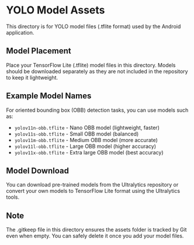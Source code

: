 # YOLO Model Assets

This directory is for YOLO model files (.tflite format) used by the Android application.

## Model Placement

Place your TensorFlow Lite (.tflite) model files in this directory. Models should be downloaded separately as they are not included in the repository to keep it lightweight.

## Example Model Names

For oriented bounding box (OBB) detection tasks, you can use models such as:
- `yolov11n-obb.tflite` - Nano OBB model (lightweight, faster)
- `yolov11s-obb.tflite` - Small OBB model (balanced)
- `yolov11m-obb.tflite` - Medium OBB model (more accurate)
- `yolov11l-obb.tflite` - Large OBB model (higher accuracy)
- `yolov11x-obb.tflite` - Extra large OBB model (best accuracy)

## Model Download

You can download pre-trained models from the Ultralytics repository or convert your own models to TensorFlow Lite format using the Ultralytics tools.

## Note

The .gitkeep file in this directory ensures the assets folder is tracked by Git even when empty. You can safely delete it once you add your model files.